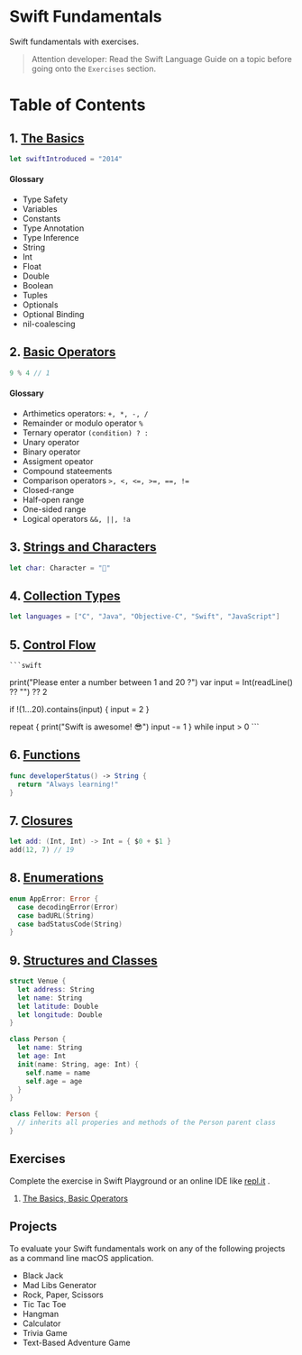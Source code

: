 # Swift Fundamentals

Swift fundamentals with exercises.

> Attention developer: Read the Swift Language Guide on a topic before going onto the `Exercises` section.

# Table of Contents 

## 1. [The Basics](https://docs.swift.org/swift-book/LanguageGuide/TheBasics.html)
   ```swift 
   let swiftIntroduced = "2014"
   ```
   #### Glossary
   * Type Safety
   * Variables 
   * Constants 
   * Type Annotation 
   * Type Inference 
   * String 
   * Int 
   * Float
   * Double 
   * Boolean 
   * Tuples
   * Optionals 
   * Optional Binding 
   * nil-coalescing
   
## 2. [Basic Operators](https://docs.swift.org/swift-book/LanguageGuide/BasicOperators.html)
   ```swift 
   9 % 4 // 1 
   ```
   #### Glossary 
   * Arthimetics operators: `+, *, -, /`
   * Remainder or modulo operator `%` 
   * Ternary operator `(condition) ? :`
   * Unary operator 
   * Binary operator 
   * Assigment opeator
   * Compound stateements 
   * Comparison operators `>, <, <=, >=, ==, !=`
   * Closed-range 
   * Half-open range 
   * One-sided range 
   * Logical operators `&&, ||, !a`
   
   
## 3. [Strings and Characters](https://docs.swift.org/swift-book/LanguageGuide/StringsAndCharacters.html)
   ```swift 
   let char: Character = "🚀"
   ```
## 4. [Collection Types](https://docs.swift.org/swift-book/LanguageGuide/CollectionTypes.html)
   ```swift 
   let languages = ["C", "Java", "Objective-C", "Swift", "JavaScript"]
   ```
## 5. [Control Flow](https://docs.swift.org/swift-book/LanguageGuide/ControlFlow.html)
    ```swift
   print("Please enter a number between 1 and 20 ?")
   var input = Int(readLine() ?? "") ?? 2

   if !(1...20).contains(input) {
     input = 2 
   }

   repeat {
     print("Swift is awesome! 😎")
     input -= 1
   } while input > 0
    ```
    
## 6. [Functions](https://docs.swift.org/swift-book/LanguageGuide/Functions.html)
   ```swift 
   func developerStatus() -> String {
     return "Always learning!"
   }
   ```
## 7. [Closures](https://docs.swift.org/swift-book/LanguageGuide/Closures.html)
   ```swift 
   let add: (Int, Int) -> Int = { $0 + $1 }
   add(12, 7) // 19
   ```
## 8. [Enumerations](https://docs.swift.org/swift-book/LanguageGuide/Enumerations.html)
   ```swift 
   enum AppError: Error {
     case decodingError(Error) 
     case badURL(String)
     case badStatusCode(String)
   }
   ```
   
## 9. [Structures and Classes](https://docs.swift.org/swift-book/LanguageGuide/ClassesAndStructures.html)
   ```swift 
   struct Venue {
     let address: String 
     let name: String 
     let latitude: Double
     let longitude: Double
   }
   
   class Person {
     let name: String 
     let age: Int
     init(name: String, age: Int) {
       self.name = name 
       self.age = age
     }
   }
   
   class Fellow: Person {
     // inherits all properies and methods of the Person parent class    
   }
   ```


## Exercises

Complete the exercise in Swift Playground or an online IDE like [repl.it](https://repl.it) . 

1. [The Basics, Basic Operators](https://github.com/alexpaul/Swift-Fundamentals/blob/main/The-Basics-Basic-Operators-Exercises.md)


## Projects 

To evaluate your Swift fundamentals work on any of the following projects as a command line macOS application. 

* Black Jack 
* Mad Libs Generator
* Rock, Paper, Scissors
* Tic Tac Toe 
* Hangman 
* Calculator
* Trivia Game
* Text-Based Adventure Game
